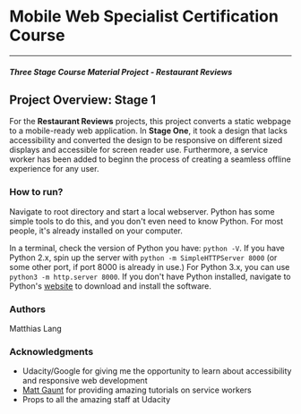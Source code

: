 # Mobile Web Specialist Certification Course
---
#### _Three Stage Course Material Project - Restaurant Reviews_

## Project Overview: Stage 1

For the **Restaurant Reviews** projects, this project converts a static webpage to a mobile-ready web application. In **Stage One**, it took a design that lacks accessibility and converted the design to be responsive on different sized displays and accessible for screen reader use. Furthermore, a service worker has been added to beginn the process of creating a seamless offline experience for any user. 

### How to run?

Navigate to root directory and start a local webserver. Python has some simple tools to do this, and you don't even need to know Python. For most people, it's already installed on your computer. 

In a terminal, check the version of Python you have: `python -V`. If you have Python 2.x, spin up the server with `python -m SimpleHTTPServer 8000` (or some other port, if port 8000 is already in use.) For Python 3.x, you can use `python3 -m http.server 8000`. If you don't have Python installed, navigate to Python's [website](https://www.python.org/) to download and install the software.

### Authors

Matthias Lang

### Acknowledgments

* Udacity/Google for giving me the opportunity to learn about accessibility and responsive web development
* [Matt Gaunt](https://developers.google.com/web/fundamentals/primers/service-workers/) for providing amazing tutorials on service workers
* Props to all the amazing staff at Udacity




